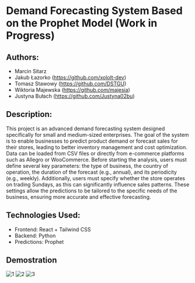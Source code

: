 # Demand Forecasting System Based on the Prophet Model (Work in Progress)
## Authors:
- Marcin Sitarz
- Jakub Łazorko (https://github.com/xololt-dev)
- Tomasz Stawowy (https://github.com/DSTGU)
- Wiktoria Majewska (https://github.com/majesia)
- Justyna Bułach (https://github.com/Justyna02bu)

## Description:
This project is an advanced demand forecasting system designed specifically for small and medium-sized enterprises. The goal of the system is to enable businesses to predict product demand or forecast sales for their stores, leading to better inventory management and cost optimization. Data can be loaded from CSV files or directly from e-commerce platforms such as Allegro or WooCommerce. Before starting the analysis, users must define several key parameters: the type of business, the country of operation, the duration of the forecast (e.g., annual), and its periodicity (e.g., weekly). Additionally, users must specify whether the store operates on trading Sundays, as this can significantly influence sales patterns. These settings allow the predictions to be tailored to the specific needs of the business, ensuring more accurate and effective forecasting.

## Technologies Used:
- Frontend: React + Tailwind CSS
- Backend: Python
- Predictions: Prophet

## Demostration
![1](https://github.com/Eastman16/DemandForecastingSystem/assets/129722863/f177c88c-25fc-4ce1-ae1f-7d2c91bbb044)
![2](https://github.com/Eastman16/DemandForecastingSystem/assets/129722863/3f738008-02bd-4ee7-b2e8-939fc5da6c0a)
![3](https://github.com/Eastman16/DemandForecastingSystem/assets/129722863/e4ac4b16-5448-47c0-ab01-1965fe3ac6d8)
